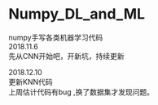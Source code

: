 # Numpy_DL_and_ML
numpy手写各类机器学习代码<br>
2018.11.6<br>
先从CNN开始吧，开新坑，持续更新<br>


2018.12.10<br>
更新KNN代码<br>
上周估计代码有bug ,换了数据集才发现问题。<br>
